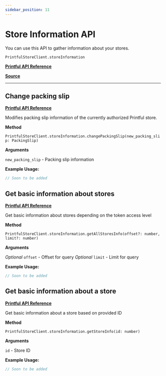 ```yaml
---
sidebar_position: 11
---
```


# Store Information API

You can use this API to gather information about your stores.

`PrintfulStoreClient.storeInformation`

[**Printful API Reference**](https://developers.printful.com/docs/?_gl=1*1sbmfdi*_ga*NDMzMTM2Mjk0LjE2ODcyMzU3MDc.*_ga_EZ4XVRL864*MTY4ODc3OTM1NC4xMi4xLjE2ODg3ODEwMzYuMTAuMC4w#tag/Store-Information-API)

[**Source**](https://github.com/artT14/printful-sdk-js/blob/main/src/lib/store-information.ts)

---

## Change packing slip

[**Printful API Reference**](https://developers.printful.com/docs/?_gl=1*1sbmfdi*_ga*NDMzMTM2Mjk0LjE2ODcyMzU3MDc.*_ga_EZ4XVRL864*MTY4ODc3OTM1NC4xMi4xLjE2ODg3ODEwMzYuMTAuMC4w#operation/changePackingSlip)

Modifies packing slip information of the currently authorized Printful store.

**Method**

`PrintfulStoreClient.storeInformation.changePackingSlip(new_packing_slip: PackingSlip)`

**Arguments**

`new_packing_slip` - Packing slip information

**Example Usage:**

```js
// Soon to be added
```

## Get basic information about stores

[**Printful API Reference**](https://developers.printful.com/docs/?_gl=1*1sbmfdi*_ga*NDMzMTM2Mjk0LjE2ODcyMzU3MDc.*_ga_EZ4XVRL864*MTY4ODc3OTM1NC4xMi4xLjE2ODg3ODEwMzYuMTAuMC4w#operation/getStores)

Get basic information about stores depending on the token access level

**Method**

`PrintfulStoreClient.storeInformation.getAllStoresInfo(offset?: number, limit?: number)`

**Arguments**

*Optional* `offset` - Offset for query
*Optional* `limit`  - Limit for query

**Example Usage:**

```js
// Soon to be added
```

## Get basic information about a store

[**Printful API Reference**](https://developers.printful.com/docs/?_gl=1*1sbmfdi*_ga*NDMzMTM2Mjk0LjE2ODcyMzU3MDc.*_ga_EZ4XVRL864*MTY4ODc3OTM1NC4xMi4xLjE2ODg3ODEwMzYuMTAuMC4w#operation/getStore)

Get basic information about a store based on provided ID

**Method**

`PrintfulStoreClient.storeInformation.getStoreInfo(id: number)`

**Arguments**

`id` - Store ID

**Example Usage:**

```js
// Soon to be added
```